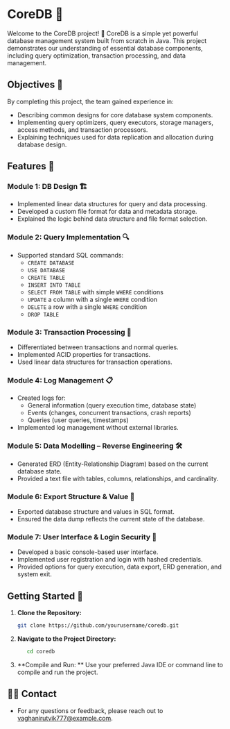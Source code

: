 # CoreDB 📂

Welcome to the CoreDB project! 🎉 CoreDB is a simple yet powerful database management system built from scratch in Java. This project demonstrates our understanding of essential database components, including query optimization, transaction processing, and data management.


## Objectives 🎯

By completing this project, the team gained experience in:
- Describing common designs for core database system components.
- Implementing query optimizers, query executors, storage managers, access methods, and transaction processors.
- Explaining techniques used for data replication and allocation during database design.

## Features 🚀

### Module 1: DB Design 🏗️
- Implemented linear data structures for query and data processing.
- Developed a custom file format for data and metadata storage.
- Explained the logic behind data structure and file format selection.

### Module 2: Query Implementation 🔍
- Supported standard SQL commands:
  - `CREATE DATABASE`
  - `USE DATABASE`
  - `CREATE TABLE`
  - `INSERT INTO TABLE`
  - `SELECT FROM TABLE` with simple `WHERE` conditions
  - `UPDATE` a column with a single `WHERE` condition
  - `DELETE` a row with a single `WHERE` condition
  - `DROP TABLE`

### Module 3: Transaction Processing 🔄
- Differentiated between transactions and normal queries.
- Implemented ACID properties for transactions.
- Used linear data structures for transaction operations.

### Module 4: Log Management 📋
- Created logs for:
  - General information (query execution time, database state)
  - Events (changes, concurrent transactions, crash reports)
  - Queries (user queries, timestamps)
- Implemented log management without external libraries.

### Module 5: Data Modelling – Reverse Engineering 🛠️
- Generated ERD (Entity-Relationship Diagram) based on the current database state.
- Provided a text file with tables, columns, relationships, and cardinality.

### Module 6: Export Structure & Value 💾
- Exported database structure and values in SQL format.
- Ensured the data dump reflects the current state of the database.

### Module 7: User Interface & Login Security 🔐
- Developed a basic console-based user interface.
- Implemented user registration and login with hashed credentials.
- Provided options for query execution, data export, ERD generation, and system exit.

## Getting Started 🚀

1. **Clone the Repository:**
   ```bash
   git clone https://github.com/yourusername/coredb.git
2. **Navigate to the Project Directory:**
    ```bash
       cd coredb
3. **Compile and Run: ** Use your preferred Java IDE or command line to compile and run the project.
## 🙋‍♂️ Contact
- For any questions or feedback, please reach out to vaghanirutvik777@example.com.
